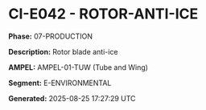 # CI-E042 - ROTOR-ANTI-ICE

**Phase:** 07-PRODUCTION

**Description:** Rotor blade anti-ice

**AMPEL:** AMPEL-01-TUW (Tube and Wing)

**Segment:** E-ENVIRONMENTAL

**Generated:** 2025-08-25 17:27:29 UTC
